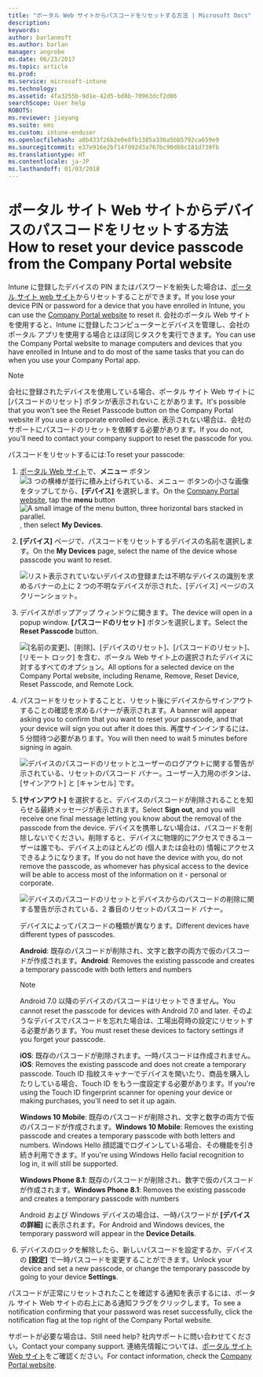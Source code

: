 ```yaml
---
title: "ポータル Web サイトからパスコードをリセットする方法 | Microsoft Docs"
description: 
keywords: 
author: barlanmsft
ms.author: barlan
manager: angrobe
ms.date: 06/23/2017
ms.topic: article
ms.prod: 
ms.service: microsoft-intune
ms.technology: 
ms.assetid: 4fa3255b-9d1e-42d5-bd8b-70963dcf2d86
searchScope: User help
ROBOTS: 
ms.reviewer: jieyang
ms.suite: ems
ms.custom: intune-enduser
ms.openlocfilehash: a8b433f26b2e0e8fb1385a336a5bb5792ca659e9
ms.sourcegitcommit: e37e916e2bf14f092d3a767bc90d68c181d739fb
ms.translationtype: HT
ms.contentlocale: ja-JP
ms.lasthandoff: 01/03/2018
---
```

# <a name="how-to-reset-your-device-passcode-from-the-company-portal-website"></a><span data-ttu-id="466a3-102">ポータル サイト Web サイトからデバイスのパスコードをリセットする方法</span><span class="sxs-lookup"><span data-stu-id="466a3-102">How to reset your device passcode from the Company Portal website</span></span>

<span data-ttu-id="466a3-103">Intune に登録したデバイスの PIN またはパスワードを紛失した場合は、[ポータル サイト web サイト](https://portal.manage.microsoft.com#HelpDeskDialog)からリセットすることができます。</span><span class="sxs-lookup"><span data-stu-id="466a3-103">If you lose your device PIN or password for a device that you have enrolled in Intune, you can use the [Company Portal website](https://portal.manage.microsoft.com#HelpDeskDialog) to reset it.</span></span> <span data-ttu-id="466a3-104">会社のポータル Web サイトを使用すると、Intune に登録したコンピューターとデバイスを管理し、会社のポータル アプリを使用する場合とほぼ同じタスクを実行できます。</span><span class="sxs-lookup"><span data-stu-id="466a3-104">You can use the Company Portal website to manage computers and devices that you have enrolled in Intune and to do most of the same tasks that you can do when you use your Company Portal app.</span></span>

> [!NOTE]
> <span data-ttu-id="466a3-105">会社に登録されたデバイスを使用している場合、ポータル サイト Web サイトに [パスコードのリセット] ボタンが表示されないことがあります。</span><span class="sxs-lookup"><span data-stu-id="466a3-105">It's possible that you won't see the Reset Passcode button on the Company Portal website if you use a corporate enrolled device.</span></span> <span data-ttu-id="466a3-106">表示されない場合は、会社のサポートにパスコードのリセットを依頼する必要があります。</span><span class="sxs-lookup"><span data-stu-id="466a3-106">If you do not, you'll need to contact your company support to reset the passcode for you.</span></span>

<span data-ttu-id="466a3-107">パスコードをリセットするには:</span><span class="sxs-lookup"><span data-stu-id="466a3-107">To reset your passcode:</span></span>

1. <span data-ttu-id="466a3-108">[ポータル Web サイト](https://portal.manage.microsoft.com#HelpDeskDialog)で、__メニュー__ ボタン ![3 つの横棒が並行に積み上げられている、メニュー ボタンの小さな画像](/intune/media/CP_hamburger_menu.png) をタップしてから、__[デバイス]__ を選択します。</span><span class="sxs-lookup"><span data-stu-id="466a3-108">On the [Company Portal website](https://portal.manage.microsoft.com#HelpDeskDialog), tap the __menu__ button ![A small image of the menu button, three horizontal bars stacked in parallel.](/intune/media/CP_hamburger_menu.png), then select __My Devices__.</span></span>

2. <span data-ttu-id="466a3-109">__[デバイス]__ ページで、パスコードをリセットするデバイスの名前を選択します。</span><span class="sxs-lookup"><span data-stu-id="466a3-109">On the __My Devices__ page, select the name of the device whose passcode you want to reset.</span></span>

   ![リスト表示されていないデバイスの登録または不明なデバイスの識別を求めるバナーの上に 2 つの不明なデバイスが示された、[デバイス] ページのスクリーンショット。](./media/macOS_enroll_002_tap_here_banner.png)

3. <span data-ttu-id="466a3-111">デバイスがポップアップ ウィンドウに開きます。</span><span class="sxs-lookup"><span data-stu-id="466a3-111">The device will open in a popup window.</span></span> <span data-ttu-id="466a3-112">**[パスコードのリセット]** ボタンを選択します。</span><span class="sxs-lookup"><span data-stu-id="466a3-112">Select the **Reset Passcode** button.</span></span>

   ![<span data-ttu-id="466a3-113">[名前の変更]、[削除]、[デバイスのリセット]、[パスコードのリセット]、[リモート ロック] を含む、ポータル Web サイト上の選択されたデバイスに対するすべてのオプション。</span><span class="sxs-lookup"><span data-stu-id="466a3-113">All options for a selected device on the Company Portal website, including Rename, Remove, Reset Device, Reset Passcode, and Remote Lock.</span></span> ](./media/iwp-screen-with-all-options.png)

4. <span data-ttu-id="466a3-114">パスコードをリセットすることと、リセット後にデバイスからサインアウトすることの確認を求めるバナーが表示されます。</span><span class="sxs-lookup"><span data-stu-id="466a3-114">A banner will appear asking you to confirm that you want to reset your passcode, and that your device will sign you out after it does this.</span></span> <span data-ttu-id="466a3-115">再度サインインするには、5 分間待つ必要があります。</span><span class="sxs-lookup"><span data-stu-id="466a3-115">You will then need to wait 5 minutes before signing in again.</span></span>

   ![デバイスのパスコードのリセットとユーザーのログアウトに関する警告が示されている、リセットのパスコード バナー。ユーザー入力用のボタンは、[サインアウト] と [キャンセル] です。](./media/iwp-reset-passcode-popup.png)

5. <span data-ttu-id="466a3-117">**[サインアウト]** を選択すると、デバイスのパスコードが削除されることを知らせる最終メッセージが表示されます。</span><span class="sxs-lookup"><span data-stu-id="466a3-117">Select **Sign out**, and you will receive one final message letting you know about the removal of the passcode from the device.</span></span> <span data-ttu-id="466a3-118">デバイスを携帯しない場合は、パスコードを削除しないでください。削除すると、デバイスに物理的にアクセスできるユーザーは誰でも、デバイス上のほとんどの (個人または会社の) 情報にアクセスできるようになります。</span><span class="sxs-lookup"><span data-stu-id="466a3-118">If you do not have the device with you, do not remove the passcode, as whomever has physical access to the device will be able to access most of the information on it - personal or corporate.</span></span> 

   ![デバイスのパスコードのリセットとデバイスからのパスコードの削除に関する警告が示されている、2 番目のリセットのパスコード バナー。](./media/iwp-reset-passcode-2nd-popup.png)

   <span data-ttu-id="466a3-121">デバイスによってパスコードの種類が異なります。</span><span class="sxs-lookup"><span data-stu-id="466a3-121">Different devices have different types of passcodes.</span></span>

   <span data-ttu-id="466a3-122">**Android**: 既存のパスコードが削除され、文字と数字の両方で仮のパスコードが作成されます。</span><span class="sxs-lookup"><span data-stu-id="466a3-122">**Android**: Removes the existing passcode and creates a temporary passcode with both letters and numbers</span></span> 
  
   > [!NOTE]
   > <span data-ttu-id="466a3-123">Android 7.0 以降のデバイスのパスコードはリセットできません。</span><span class="sxs-lookup"><span data-stu-id="466a3-123">You cannot reset the passcode for devices with Android 7.0 and later.</span></span> <span data-ttu-id="466a3-124">そのようなデバイスでパスコードを忘れた場合は、工場出荷時の設定にリセットする必要があります。</span><span class="sxs-lookup"><span data-stu-id="466a3-124">You must reset these devices to factory settings if you forget your passcode.</span></span>

   <span data-ttu-id="466a3-125">**iOS**: 既存のパスコードが削除されます。一時パスコードは作成されません。</span><span class="sxs-lookup"><span data-stu-id="466a3-125">**iOS**: Removes the existing passcode and does not create a temporary passcode.</span></span> <span data-ttu-id="466a3-126">Touch ID 指紋スキャナーでデバイスを開いたり、商品を購入したりしている場合、Touch ID をもう一度設定する必要があります。</span><span class="sxs-lookup"><span data-stu-id="466a3-126">If you're using the Touch ID fingerprint         scanner for opening your device or making purchases, you'll need to set it up again.</span></span>

   <span data-ttu-id="466a3-127">**Windows 10 Mobile**: 既存のパスコードが削除され、文字と数字の両方で仮のパスコードが作成されます。</span><span class="sxs-lookup"><span data-stu-id="466a3-127">**Windows 10 Mobile**: Removes the existing passcode and creates a temporary passcode with both letters and numbers.</span></span> <span data-ttu-id="466a3-128">Windows Hello 顔認識でログインしている場合、その機能を引き続き利用できます。</span><span class="sxs-lookup"><span data-stu-id="466a3-128">If you're        using Windows Hello facial recognition to log in, it will still be supported.</span></span>
    
   <span data-ttu-id="466a3-129">**Windows Phone 8.1**: 既存のパスコードが削除され、数字で仮のパスコードが作成されます。</span><span class="sxs-lookup"><span data-stu-id="466a3-129">**Windows Phone 8.1**: Removes the existing passcode and creates a temporary passcode with numbers</span></span>

   <span data-ttu-id="466a3-130">Android および Windows デバイスの場合は、一時パスワードが **[デバイスの詳細]** に表示されます。</span><span class="sxs-lookup"><span data-stu-id="466a3-130">For Android and Windows devices, the temporary password will appear in the **Device Details**.</span></span> 

6. <span data-ttu-id="466a3-131">デバイスのロックを解除したら、新しいパスコードを設定するか、デバイスの **[設定]** で一時パスコードを変更することができます。</span><span class="sxs-lookup"><span data-stu-id="466a3-131">Unlock your device and set a new passcode, or change the temporary passcode by going to your device **Settings**.</span></span>

<span data-ttu-id="466a3-132">パスコードが正常にリセットされたことを確認する通知を表示するには、ポータル サイト Web サイトの右上にある通知フラグをクリックします。</span><span class="sxs-lookup"><span data-stu-id="466a3-132">To see a notification confirming that your password was reset successfully, click the notification flag at the top right of the Company Portal website.</span></span>

<span data-ttu-id="466a3-133">サポートが必要な場合は、</span><span class="sxs-lookup"><span data-stu-id="466a3-133">Still need help?</span></span> <span data-ttu-id="466a3-134">社内サポートに問い合わせてください。</span><span class="sxs-lookup"><span data-stu-id="466a3-134">Contact your company support.</span></span> <span data-ttu-id="466a3-135">連絡先情報については、[ポータル サイト Web サイト](https://portal.manage.microsoft.com#HelpDeskDialog)をご確認ください。</span><span class="sxs-lookup"><span data-stu-id="466a3-135">For contact information, check the [Company Portal website](https://portal.manage.microsoft.com#HelpDeskDialog).</span></span>
